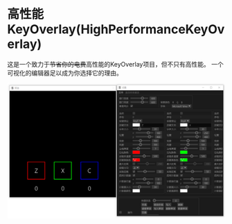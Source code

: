 # 高性能KeyOverlay(HighPerformanceKeyOverlay)

这是一个致力于~~节省你的电费~~高性能的KeyOverlay项目，但不只有高性能。
一个可视化的编辑器足以成为你选择它的理由。

![预览](imgs/img1.png)
